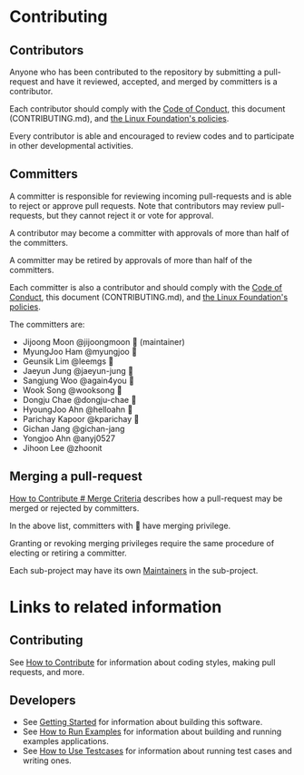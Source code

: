 # Contributing

## Contributors

Anyone who has been contributed to the repository by submitting a pull-request and have it reviewed, accepted, and merged by committers is a contributor.

Each contributor should comply with the [Code of Conduct](https://github.com/nnstreamer/nntrainer/blob/main/CODE_OF_CONDUCT.md), this document (CONTRIBUTING.md), and [the Linux Foundation's policies](http://lfprojects.org/policies/).

Every contributor is able and encouraged to review codes and to participate in other developmental activities.



## Committers

A committer is responsible for reviewing incoming pull-requests and is able to reject or approve pull requests. Note that contributors may review pull-requests, but they cannot reject it or vote for approval.

A contributor may become a committer with approvals of more than half of the committers. 

A committer may be retired by approvals of more than half of the committers.

Each committer is also a contributor and should comply with the [Code of Conduct](https://github.com/nnstreamer/nntrainer/blob/main/CODE_OF_CONDUCT.md), this document (CONTRIBUTING.md), and [the Linux Foundation's policies](http://lfprojects.org/policies/).

The committers are:

* Jijoong Moon @jijoongmoon :beer: (maintainer)
* MyungJoo Ham @myungjoo :beer:
* Geunsik Lim @leemgs :beer:
* Jaeyun Jung @jaeyun-jung :beer:
* Sangjung Woo @again4you :beer:
* Wook Song @wooksong :beer:
* Dongju Chae @dongju-chae :beer:
* HyoungJoo Ahn @helloahn :beer:
* Parichay Kapoor @kparichay :beer:
* Gichan Jang @gichan-jang
* Yongjoo Ahn @anyj0527
* Jihoon Lee @zhoonit


## Merging a pull-request

[How to Contribute # Merge Criteria](docs/contributing.md#merge-criteria) describes how a pull-request may be merged or rejected by committers.

In the above list, committers with :beer: have merging privilege.

Granting or revoking merging privileges require the same procedure of electing or retiring a committer.

Each sub-project may have its own [Maintainers](MAINTAINERS.md#maintainer) in the sub-project.


# Links to related information

## Contributing

See [How to Contribute](docs/contributing.md) for information about coding styles, making pull requests, and more.

## Developers

- See [Getting Started](docs/getting-started.md) for information about building this software.
- See [How to Run Examples](docs/how-to-run-examples.md) for information about building and running examples applications.
- See [How to Use Testcases](docs/how-to-use-testcases.md) for information about running test cases and writing ones.
